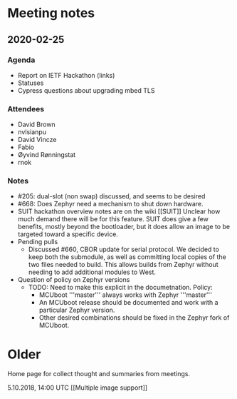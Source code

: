 # Meeting notes

## 2020-02-25

### Agenda

- Report on IETF Hackathon (links)
- Statuses
- Cypress questions about upgrading mbed TLS

### Attendees

- David Brown
- nvlsianpu
- David Vincze
- Fabio
- Øyvind Rønningstat
- rnok

### Notes

- #205: dual-slot (non swap) discussed, and seems to be desired
- #668: Does Zephyr need a mechanism to shut down hardware.
- SUIT hackathon overview notes are on the wiki [[SUIT]]
  Unclear how much demand there will be for this feature.  SUIT does
  give a few benefits, mostly beyond the bootloader, but it does allow
  an image to be targeted toward a specific device.
- Pending pulls
  - Discussed #660, CBOR update for serial protocol.  We decided to
    keep both the submodule, as well as committing local copies of the
    two files needed to build.  This allows builds from Zephyr without
    needing to add additional modules to West.
- Question of policy on Zephyr versions
  - TODO: Need to make this explicit in the documetnation.  Policy:
    - MCUboot '''master''' always works with Zephyr '''master'''
    - An MCUboot release should be documented and work with a
      particular Zephyr version.
    - Other desired combinations should be fixed in the Zephyr fork of
      MCUboot.

# Older

Home page for collect thought and summaries from meetings.

5.10.2018, 14:00 UTC [[Multiple image support]]
